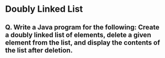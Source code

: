 # Doubly Linked List

## Q. Write a Java program for the following: Create a doubly linked list of elements, delete a given element from the list, and display the contents of the list after deletion.
```

```

